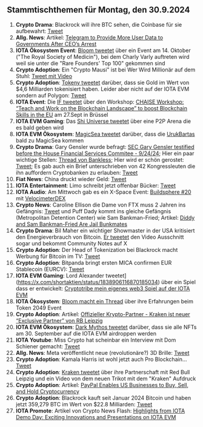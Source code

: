## Stammtischthemen für Montag, den 30.9.2024

1. **Crypto Drama**: Blackrock will ihre BTC sehen, die Coinbase für sie aufbewahrt: [Tweet](https://x.com/SimplyBitcoinTV/status/1838243016437571669)
2. **Allg. News**: Artikel: [Telegram to Provide More User Data to Governments After CEO’s Arrest](https://www.coindesk.com/policy/2024/09/23/telegram-to-provide-more-user-data-to-government-after-ceos-arrest/?utm_campaign=coindesk_main&utm_content=editorial&utm_term=organic&utm_medium=social&utm_source=twitter)
3. **IOTA Ökosystem Event**: [Bloom tweetet](https://x.com/bloomwalletio/status/1838538034654097706) über ein Event am 14. Oktober ("The Royal Society of Medicin"), bei dem Charly Varly auftreten wird weil sie unter die "Rare Founders' Top 100" gekommen sind
4. **Crypto Adoption**: Ein "Crypto Mausi" ist bei Wer Wird Millionär auf dem Stuhl: [Tweet mit Video](https://x.com/MarkusTurm/status/1838537963011023142)
5. **Crypto Adoption**: [Tokeny tweetet](https://x.com/TokenySolutions/status/1838552712624984555) darüber, dass sie Gold im Wert von $4,6 Milliarden tokenisiert haben. Leider aber nicht auf der IOTA EVM sondern auf Polygon: [Tweet](https://x.com/neumis4/status/1838865550585340188)
6. **IOTA Event**: Die [IF tweetet](https://x.com/iota/status/1838564046993309768) über den Workshop: [CHAISE Workshop: “Teach and Work on the Blockchain Landscape” to boost Blockchain Skills in the EU](https://chaise-blockchainskills.eu/teach-and-work-on-the-blockchain-landscape/) am 27.Sept in Brüssel
7. **IOTA EVM Gaming**: Das [Shi Universe tweetet](https://x.com/Shiuniverse/status/1838837213045326313) über eine P2P Arena die es bald geben wird
8. **IOTA EVM Ökosystem**: [MagicSea tweetet](https://x.com/MagicSeaDEX/status/1838805631471591425) darüber, dass die [UrukBartas](https://x.com/UrukBartas) bald zu MagicSea kommen
9. **Crypto Drama**: Gary Gensler wurde befragt: [SEC Gary Gensler testified before the House Financial Services Commitee - 9/24/24](https://www.youtube.com/watch?v=prVRVeYissQ); Hier ein paar wichtige Stellen: [Thread von Bankless](https://x.com/BanklessHQ/status/1838602054115512769); Hier wird er schön gerostet: [Tweet](https://x.com/DegenerateNews/status/1838612318302712109); Es gab auch ein Brief unterschrieben von 42 Kongressleuten die ihn auffordern Cryptobanken zu erlauben: [Tweet](https://x.com/BTC_Archive/status/1838608082726748539)
10. **Fiat News**: China druckt wieder Geld: [Tweet](https://x.com/RadarHits/status/1838550101100282013)
11. **IOTA Entertainment**: Limo schreibt jetzt offenbar Bücker: [Tweet](https://x.com/42_paradox/status/1838653759884263558)
12. **IOTA Audio**: Am Mittwoch gab es ein X-Space Event: [Buildsphere #20](https://x.com/i/spaces/1BdGYEXmOAQGX/peek) mit [VelocimeterDEX](https://x.com/VelocimeterDEX)
13. **Crypto News**: Caroline Ellison die Dame von FTX muss 2 Jahren ins Gefängnis: [Tweet](https://x.com/wallstreetbets/status/1838676401093833080) und Puff Dady kommt ins gleiche Gefängnis (Metropolitan Detention Center) wie Sam Bankman-Fried; Artikel: [Diddy and Sam Bankman-Fried Are Jail Bunkmates](https://www.curbed.com/article/p-diddy-sam-bankman-fried-sbf-roomates-new-york-federal-jail-metropolitan-detention-center.html?utm_medium=s1&utm_source=tw&utm_campaign=nym)
14. **Crypto Drama**: Bil Maher ein wichtiger Showmaster in der USA kritisiert den Energieverbrauch von Bitcoin. [Er tweetet](https://x.com/billmaher/status/1838646493118632340) den Video Ausschnitt sogar und bekommt Community Notes auf X
15. **Crypto Adoption**: Der Head of Tokenization bei Blackrock macht Werbung für Bitcoin im TV: [Tweet](https://x.com/BitcoinMagazine/status/1838865008555602079)
16. **Crypto Adoption**: Bitpanda bringt ersten MICA confirmen EUR Stablecoin (EURCV): [Tweet](https://x.com/Bitpanda/status/1838903653836390862)
17. **IOTA EVM Gaming**: Lord Alexander tweetet](https://x.com/shortaktien/status/1838906116870185034) über ein Spiel dass er entwickelt: [Cryptotribe mein eigenes web3 Spiel auf der IOTA EVM](https://shortaktien.de/notes/cryptotribe-web3-iota-evm)
18. **IOTA Ökosystem**: [Bloom macht ein Thread](https://x.com/bloomwalletio/status/1838939030177857775) über ihre Erfahrungen beim Token 2049 Event
19. **Crypto Adoption**: Artikel: [Offizieller Krypto-Partner - Kraken ist neuer “Exclusive Partner” von RB Leipzig](https://www.btc-echo.de/schlagzeilen/kraken-ist-neuer-exclusive-partner-von-rb-leipzig-192394/)
20. **IOTA EVM Ökosystem**: [Dark Mythos tweetet](https://x.com/DarkMythosIOTA/status/1839205351457013812) darüber, dass sie alle NFTs am 30. September auf die IOTA EVM airdroppen werden
21. **IOTA Youtube**: Miss Crypto hat scheinbar ein Interview mit Dom Schiener gemacht: [Tweet](https://x.com/MissCryptoGER/status/1838982624595063136)
22. **Allg. News**: Meta veröffentlicht neue (revolutionäre?) 3D Brille: [Tweet](https://x.com/RihardJarc/status/1839014234266755473)
23. **Crypto Adoption**: Kamala Harris ist wohl jetzt auch Pro Blockchain... [Tweet](https://x.com/coinbureau/status/1839118945082814968)
24. **Crypto Adoption**: [Kraken tweetet](https://x.com/krakenfx/status/1838881162472657065) über ihre Partnerschaft mit Red Bull Leipzig und ein Video von dem neuen Trikot mit dem "Kraken" Aufdruck
25. **Crypto Adoption**: Artikel: [PayPal Enables US Businesses to Buy, Sell, and Hold Cryptocurrency](https://watcher.guru/news/paypal-enables-us-businesses-to-buy-sell-and-hold-cryptocurrency)
26. **Crypto Adoption**: Blackrock kauft seit Januar 2024 Bitcoin und haben jetzt 359,279 BTC im Wert von $22.8 Milliarden: [Tweet](https://x.com/BitcoinMagazine/status/1838948831280410789)
27. **IOTA Promote**: Artikel von Crypto News Flash: [Highlights from IOTA Demo Day: Exciting Innovations and Presentations on IOTA EVM](https://www.crypto-news-flash.com/highlights-from-iota-demo-day-exciting-innovations-and-presentations-on-iota-evm/)
